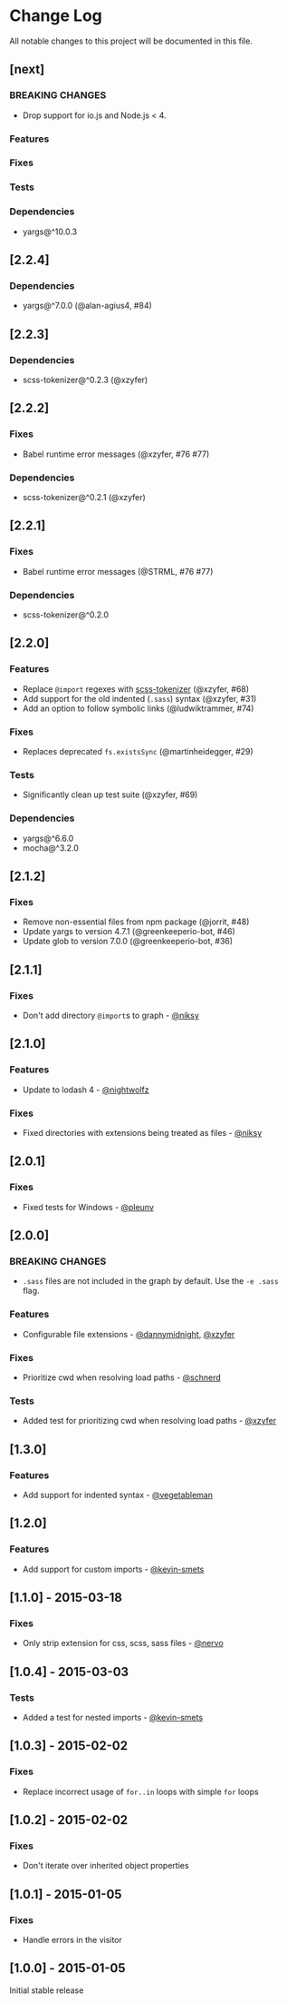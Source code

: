 # Change Log
All notable changes to this project will be documented in this file.

## [next]
### BREAKING CHANGES

- Drop support for io.js and Node.js < 4.

### Features

### Fixes

### Tests

### Dependencies

- yargs@^10.0.3

## [2.2.4]
### Dependencies

- yargs@^7.0.0 (@alan-agius4, #84)

## [2.2.3]
### Dependencies

- scss-tokenizer@^0.2.3 (@xzyfer)

## [2.2.2]
### Fixes

- Babel runtime error messages (@xzyfer, #76 #77)

### Dependencies

- scss-tokenizer@^0.2.1 (@xzyfer)

## [2.2.1]
### Fixes

- Babel runtime error messages (@STRML, #76 #77)

### Dependencies

- scss-tokenizer@^0.2.0

## [2.2.0]
### Features

- Replace `@import` regexes with [scss-tokenizer](https://www.npmjs.com/package/scss-tokenizer) (@xzyfer, #68)
- Add support for the old indented (`.sass`) syntax (@xzyfer, #31)
- Add an option to follow symbolic links (@ludwiktrammer, #74)

### Fixes

- Replaces deprecated `fs.existsSync` (@martinheidegger, #29)

### Tests

- Significantly clean up test suite (@xzyfer, #69)

### Dependencies

- yargs@^6.6.0
- mocha@^3.2.0

## [2.1.2]
### Fixes

- Remove non-essential files from npm package (@jorrit, #48)
- Update yargs to version 4.7.1 (@greenkeeperio-bot, #46)
- Update glob to version 7.0.0 (@greenkeeperio-bot, #36)

## [2.1.1]
### Fixes

- Don't add directory `@import`s to graph - [@niksy](https://github.com/niksy)

## [2.1.0]
### Features

- Update to lodash 4 - [@nightwolfz](https://github.com/nightwolfz)

### Fixes

- Fixed directories with extensions being treated as files - [@niksy](https://github.com/niksy)

## [2.0.1]
### Fixes
- Fixed tests for Windows - [@pleunv](https://github.com/pleunv)

## [2.0.0]
### BREAKING CHANGES
- `.sass` files are not included in the graph by default. Use the `-e .sass` flag.

### Features
- Configurable file extensions - [@dannymidnight](https://github.com/dannymidnight), [@xzyfer](https://github.com/xzyfer)

### Fixes
- Prioritize cwd when resolving load paths - [@schnerd](https://github.com/schnerd)

### Tests
- Added test for prioritizing cwd when resolving load paths - [@xzyfer](https://github.com/xzyfer)

## [1.3.0]
### Features
- Add support for indented syntax - [@vegetableman](https://github.com/vegetableman)

## [1.2.0]
### Features
- Add support for custom imports - [@kevin-smets](https://github.com/kevin-smets)

## [1.1.0] - 2015-03-18
### Fixes
- Only strip extension for css, scss, sass files - [@nervo](https://github.com/nervo)

## [1.0.4] - 2015-03-03
### Tests
- Added a test for nested imports - [@kevin-smets](https://github.com/kevin-smets)

## [1.0.3] - 2015-02-02
### Fixes
- Replace incorrect usage of `for..in` loops with simple `for` loops

## [1.0.2] - 2015-02-02
### Fixes
- Don't iterate over inherited object properties

## [1.0.1] - 2015-01-05
### Fixes
- Handle errors in the visitor

## [1.0.0] - 2015-01-05

Initial stable release
